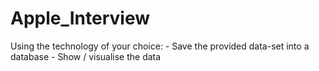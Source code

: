 # Apple_Interview
Using the technology of your choice: - Save the provided data-set into a database - Show / visualise the data 
